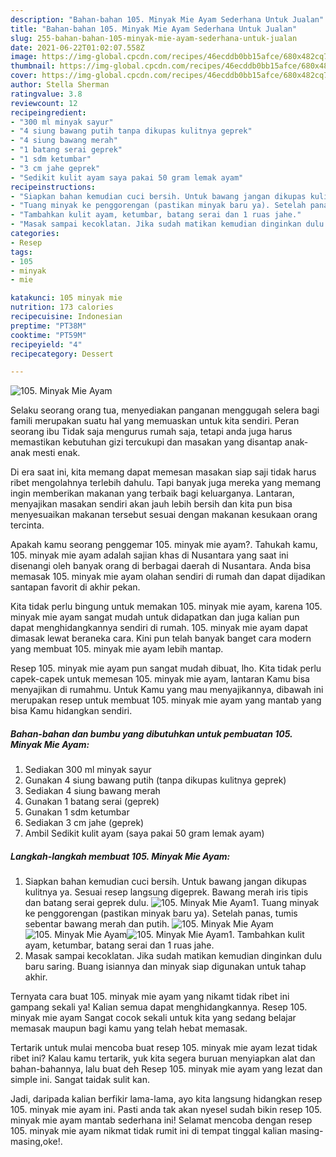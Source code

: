 ```yaml
---
description: "Bahan-bahan 105. Minyak Mie Ayam Sederhana Untuk Jualan"
title: "Bahan-bahan 105. Minyak Mie Ayam Sederhana Untuk Jualan"
slug: 255-bahan-bahan-105-minyak-mie-ayam-sederhana-untuk-jualan
date: 2021-06-22T01:02:07.558Z
image: https://img-global.cpcdn.com/recipes/46ecddb0bb15afce/680x482cq70/105-minyak-mie-ayam-foto-resep-utama.jpg
thumbnail: https://img-global.cpcdn.com/recipes/46ecddb0bb15afce/680x482cq70/105-minyak-mie-ayam-foto-resep-utama.jpg
cover: https://img-global.cpcdn.com/recipes/46ecddb0bb15afce/680x482cq70/105-minyak-mie-ayam-foto-resep-utama.jpg
author: Stella Sherman
ratingvalue: 3.8
reviewcount: 12
recipeingredient:
- "300 ml minyak sayur"
- "4 siung bawang putih tanpa dikupas kulitnya geprek"
- "4 siung bawang merah"
- "1 batang serai geprek"
- "1 sdm ketumbar"
- "3 cm jahe geprek"
- "Sedikit kulit ayam saya pakai 50 gram lemak ayam"
recipeinstructions:
- "Siapkan bahan kemudian cuci bersih. Untuk bawang jangan dikupas kulitnya ya. Sesuai resep langsung digeprek. Bawang merah iris tipis dan batang serai geprek dulu."
- "Tuang minyak ke penggorengan (pastikan minyak baru ya). Setelah panas, tumis sebentar bawang merah dan putih."
- "Tambahkan kulit ayam, ketumbar, batang serai dan 1 ruas jahe."
- "Masak sampai kecoklatan. Jika sudah matikan kemudian dinginkan dulu baru saring. Buang isiannya dan minyak siap digunakan untuk tahap akhir."
categories:
- Resep
tags:
- 105
- minyak
- mie

katakunci: 105 minyak mie 
nutrition: 173 calories
recipecuisine: Indonesian
preptime: "PT38M"
cooktime: "PT59M"
recipeyield: "4"
recipecategory: Dessert

---
```



![105. Minyak Mie Ayam](https://img-global.cpcdn.com/recipes/46ecddb0bb15afce/680x482cq70/105-minyak-mie-ayam-foto-resep-utama.jpg)

Selaku seorang orang tua, menyediakan panganan menggugah selera bagi famili merupakan suatu hal yang memuaskan untuk kita sendiri. Peran seorang ibu Tidak saja mengurus rumah saja, tetapi anda juga harus memastikan kebutuhan gizi tercukupi dan masakan yang disantap anak-anak mesti enak.

Di era  saat ini, kita memang dapat memesan masakan siap saji tidak harus ribet mengolahnya terlebih dahulu. Tapi banyak juga mereka yang memang ingin memberikan makanan yang terbaik bagi keluarganya. Lantaran, menyajikan masakan sendiri akan jauh lebih bersih dan kita pun bisa menyesuaikan makanan tersebut sesuai dengan makanan kesukaan orang tercinta. 



Apakah kamu seorang penggemar 105. minyak mie ayam?. Tahukah kamu, 105. minyak mie ayam adalah sajian khas di Nusantara yang saat ini disenangi oleh banyak orang di berbagai daerah di Nusantara. Anda bisa memasak 105. minyak mie ayam olahan sendiri di rumah dan dapat dijadikan santapan favorit di akhir pekan.

Kita tidak perlu bingung untuk memakan 105. minyak mie ayam, karena 105. minyak mie ayam sangat mudah untuk didapatkan dan juga kalian pun dapat menghidangkannya sendiri di rumah. 105. minyak mie ayam dapat dimasak lewat beraneka cara. Kini pun telah banyak banget cara modern yang membuat 105. minyak mie ayam lebih mantap.

Resep 105. minyak mie ayam pun sangat mudah dibuat, lho. Kita tidak perlu capek-capek untuk memesan 105. minyak mie ayam, lantaran Kamu bisa menyajikan di rumahmu. Untuk Kamu yang mau menyajikannya, dibawah ini merupakan resep untuk membuat 105. minyak mie ayam yang mantab yang bisa Kamu hidangkan sendiri.

<!--inarticleads1-->

##### Bahan-bahan dan bumbu yang dibutuhkan untuk pembuatan 105. Minyak Mie Ayam:

1. Sediakan 300 ml minyak sayur
1. Gunakan 4 siung bawang putih (tanpa dikupas kulitnya geprek)
1. Sediakan 4 siung bawang merah
1. Gunakan 1 batang serai (geprek)
1. Gunakan 1 sdm ketumbar
1. Sediakan 3 cm jahe (geprek)
1. Ambil Sedikit kulit ayam (saya pakai 50 gram lemak ayam)




<!--inarticleads2-->

##### Langkah-langkah membuat 105. Minyak Mie Ayam:

1. Siapkan bahan kemudian cuci bersih. Untuk bawang jangan dikupas kulitnya ya. Sesuai resep langsung digeprek. Bawang merah iris tipis dan batang serai geprek dulu.
<img src="https://img-global.cpcdn.com/steps/2a4077c861c66f9d/160x128cq70/105-minyak-mie-ayam-langkah-memasak-1-foto.jpg" alt="105. Minyak Mie Ayam">1. Tuang minyak ke penggorengan (pastikan minyak baru ya). Setelah panas, tumis sebentar bawang merah dan putih.
<img src="https://img-global.cpcdn.com/steps/92bb6192cc03821a/160x128cq70/105-minyak-mie-ayam-langkah-memasak-2-foto.jpg" alt="105. Minyak Mie Ayam"><img src="https://img-global.cpcdn.com/steps/518758b13db78ccf/160x128cq70/105-minyak-mie-ayam-langkah-memasak-2-foto.jpg" alt="105. Minyak Mie Ayam"><img src="https://img-global.cpcdn.com/steps/b9590428a6c1224d/160x128cq70/105-minyak-mie-ayam-langkah-memasak-2-foto.jpg" alt="105. Minyak Mie Ayam">1. Tambahkan kulit ayam, ketumbar, batang serai dan 1 ruas jahe.
1. Masak sampai kecoklatan. Jika sudah matikan kemudian dinginkan dulu baru saring. Buang isiannya dan minyak siap digunakan untuk tahap akhir.




Ternyata cara buat 105. minyak mie ayam yang nikamt tidak ribet ini gampang sekali ya! Kalian semua dapat menghidangkannya. Resep 105. minyak mie ayam Sangat cocok sekali untuk kita yang sedang belajar memasak maupun bagi kamu yang telah hebat memasak.

Tertarik untuk mulai mencoba buat resep 105. minyak mie ayam lezat tidak ribet ini? Kalau kamu tertarik, yuk kita segera buruan menyiapkan alat dan bahan-bahannya, lalu buat deh Resep 105. minyak mie ayam yang lezat dan simple ini. Sangat taidak sulit kan. 

Jadi, daripada kalian berfikir lama-lama, ayo kita langsung hidangkan resep 105. minyak mie ayam ini. Pasti anda tak akan nyesel sudah bikin resep 105. minyak mie ayam mantab sederhana ini! Selamat mencoba dengan resep 105. minyak mie ayam nikmat tidak rumit ini di tempat tinggal kalian masing-masing,oke!.

